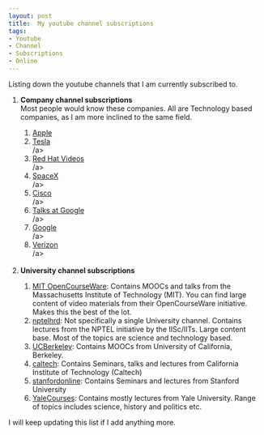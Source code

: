 ```yaml
---
layout: post
title:  My youtube channel subscriptions
tags:
- Youtube
- Channel
- Subscriptions
- Online
---
```


<p align="justify">Listing down the youtube channels that I am currently subscribed to.</p>

<ol>
<li><b>Company channel subscriptions</b></li>
Most people would know these companies. All are Technology based companies, as I am more inclined to the same field.
<ol>
<li><a href="https://www.youtube.com/user/Apple/" target="_blank">Apple</a></li>
<li><a href="https://www.youtube.com/user/TeslaMotors/" target="_blank">Tesla</a></li>/a></li>
<li><a href="https://www.youtube.com/user/RedHatVideos/" target="_blank">Red Hat Videos</a></li>/a></li>
<li><a href="https://www.youtube.com/user/spacexchannel/" target="_blank">SpaceX</a></li>/a></li>
<li><a href="https://www.youtube.com/user/Cisco/" target="_blank">Cisco</a></li>/a></li>
<li><a href="https://www.youtube.com/user/AtGoogleTalks/" target="_blank">Talks at Google</a></li>/a></li>
<li><a href="https://www.youtube.com/user/Google/" target="_blank">Google</a></li>/a></li>
<li><a href="https://www.youtube.com/user/verizon" target="_blank">Verizon</a></li>/a></li>
</ol>
<br>
<li><b>University channel subscriptions</b></li>
<ol>
<li><a href="https://www.youtube.com/user/MIT/" target="_blank">MIT OpenCourseWare</a>: Contains MOOCs and talks from the Massachusetts Institute of Technology (MIT). You can find large content of video materials from their OpenCourseWare initiative. Makes this the best of the lot.</li>
<li><a href="https://www.youtube.com/user/nptelhrd/" target="_blank">nptelhrd</a>: Not specifically a single University channel. Contains lectures from the NPTEL initiative by the IISc/IITs. Large content base. Most of the topics are science and technology based.</li>
<li><a href="https://www.youtube.com/user/UCBerkeley/" target="_blank">UCBerkeley</a>: Contains MOOCs from University of California, Berkeley.</li>
<li><a href="https://www.youtube.com/user/caltech/" target="_blank">caltech</a>: Contains Seminars, talks and lectures from California Institute of Technology (Caltech)</li>
<li><a href="https://www.youtube.com/user/stanfordonline/" target="_blank">stanfordonline</a>: Contains Seminars and lectures from Stanford University</li>
<li><a href="https://www.youtube.com/user/YaleCourses/" target="_blank">YaleCourses</a>: Contains mostly lectures from Yale University. Range of topics includes science, history and politics etc.</li>

</ol>
</ol>
<p align="justify">I will keep updating this list if I add anything more.</p>
